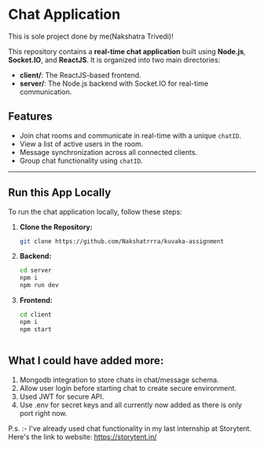 # Chat Application

This is sole project done by me(Nakshatra Trivedi)!

This repository contains a **real-time chat application** built using **Node.js**, **Socket.IO**, and **ReactJS**. It is organized into two main directories:

- **client/**: The ReactJS-based frontend.
- **server/**: The Node.js backend with Socket.IO for real-time communication.

## Features

- Join chat rooms and communicate in real-time with a unique `chatID`.
- View a list of active users in the room.
- Message synchronization across all connected clients.
- Group chat functionality using `chatID`.

---

## Run this App Locally

To run the chat application locally, follow these steps:

1. **Clone the Repository:**

   ```bash
   git clone https://github.com/Nakshatrrra/kuvaka-assignment

2. **Backend:**

   ```bash
   cd server
   npm i
   npm run dev

1. **Frontend:**

   ```bash
   cd client
   npm i
   npm start



## What I could have added more:

1. Mongodb integration to store chats in chat/message schema.
2. Allow user login before starting chat to create secure environment.
3. Used JWT for secure API.
4. Use .env for secret keys and all currently now added as there is only port right now.


P.s. :- I've already used chat functionality in my last internship at Storytent.
Here's the link to website:
https://storytent.in/
